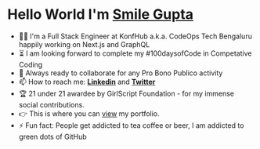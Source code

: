 # Hello World  I'm [Smile Gupta](https://fayz.in/stories/s/1569/0/?ckt_id=ZGL1ZGVk&title=Help_for_beginners_smile_gupta)
 
 <!--  <img src="https://media.giphy.com/media/137EaR4vAOCn1S/giphy.gif" alt="Coder GIF" width="500" height="400"> -->



- :woman_office_worker: I'm a Full Stack Engineer at KonfHub a.k.a. CodeOps Tech Bengaluru happily working on Next.js and GraphQL 
- :hourglass_flowing_sand: I am looking forward to complete my #100daysofCode in Competative Coding 
- :microscope: Always ready to collaborate for any Pro Bono Publico activity
- :mailbox: How to reach me: [**Linkedin**](https://www.linkedin.com/in/smilegupta/) and [**Twitter**](https://twitter.com/smileguptaaa) 
- :trophy: 21 under 21 awardee by GirlScript Foundation - for my immense social contributions.
- :point_right: This is where you can [view](https://smilegupta.github.io/smilegupta/) my portfolio. 
- :zap: Fun fact: People get addicted to tea coffee or beer, I am addicted to green dots of GitHub




